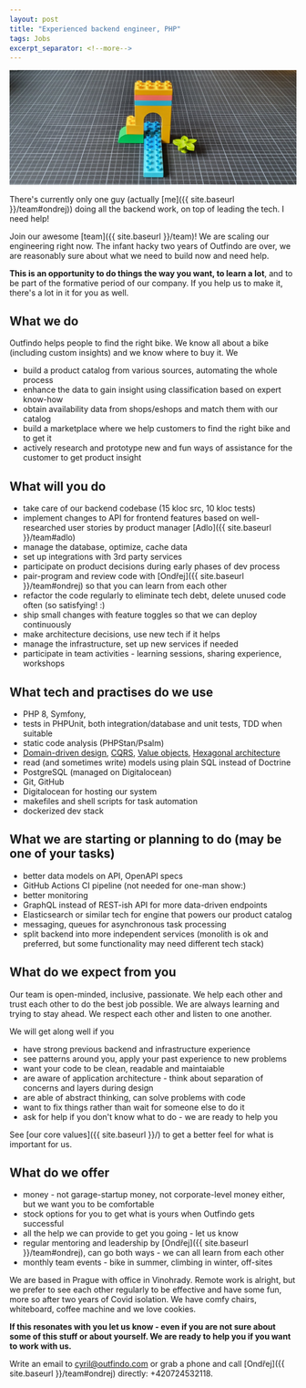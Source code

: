 ```yaml
---
layout: post
title: "Experienced backend engineer, PHP"
tags: Jobs
excerpt_separator: <!--more-->
---
```


![Team](/assets/bricks/1.jpg)
<br>

There's currently only one guy (actually [me]({{ site.baseurl }}/team#ondrej)) doing all the backend work, on top of leading the tech. I need help!

<!--more-->

Join our awesome [team]({{ site.baseurl }}/team)! We are scaling our engineering right now.
The infant hacky two years of Outfindo are over, we are reasonably sure about what we need to build now and need help.

**This is an opportunity to do things the way you want, to learn a lot**, and to be part of the formative period of our company.
If you help us to make it, there's a lot in it for you as well.

## What we do

Outfindo helps people to find the right bike. We know all about a bike (including custom insights) and we know where to buy it. We
* build a product catalog from various sources, automating the whole process
* enhance the data to gain insight using classification based on expert know-how
* obtain availability data from shops/eshops and match them with our catalog
* build a marketplace where we help customers to find the right bike and to get it
* actively research and prototype new and fun ways of assistance for the customer to get product insight

## What will you do

* take care of our backend codebase (15 kloc src, 10 kloc tests)
* implement changes to API for frontend features based on well-researched user stories by product manager [Adlo]({{ site.baseurl }}/team#adlo)
* manage the database, optimize, cache data
* set up integrations with 3rd party services
* participate on product decisions during early phases of dev process
* pair-program and review code with [Ondřej]({{ site.baseurl }}/team#ondrej) so that you can learn from each other
* refactor the code regularly to eliminate tech debt, delete unused code often (so satisfying! :)
* ship small changes with feature toggles so that we can deploy continuously
* make architecture decisions, use new tech if it helps
* manage the infrastructure, set up new services if needed
* participate in team activities - learning sessions, sharing experience, workshops

## What tech and practises do we use

* PHP 8, Symfony, 
* tests in PHPUnit, both integration/database and unit tests, TDD when suitable
* static code analysis (PHPStan/Psalm)
* [Domain-driven design](https://martinfowler.com/tags/domain%20driven%20design.html), [CQRS](https://martinfowler.com/bliki/CQRS.html), [Value objects](https://martinfowler.com/bliki/ValueObject.html), [Hexagonal architecture](https://matthiasnoback.nl/2017/07/layers-ports-and-adapters-part-1-introduction/)
* read (and sometimes write) models using plain SQL instead of Doctrine
* PostgreSQL (managed on Digitalocean)
* Git, GitHub
* Digitalocean for hosting our system
* makefiles and shell scripts for task automation
* dockerized dev stack

## What we are starting or planning to do (may be one of your tasks)

* better data models on API, OpenAPI specs
* GitHub Actions CI pipeline (not needed for one-man show:)
* better monitoring
* GraphQL instead of REST-ish API for more data-driven endpoints
* Elasticsearch or similar tech for engine that powers our product catalog
* messaging, queues for asynchronous task processing
* split backend into more independent services (monolith is ok and preferred, but some functionality may need different tech stack)

## What do we expect from you

Our team is open-minded, inclusive, passionate. We help each other and trust each other to do the best job possible.
We are always learning and trying to stay ahead. We respect each other and listen to one another.

We will get along well if you

* have strong previous backend and infrastructure experience
* see patterns around you, apply your past experience to new problems
* want your code to be clean, readable and maintaiable
* are aware of application architecture - think about separation of concerns and layers during design
* are able of abstract thinking, can solve problems with code
* want to fix things rather than wait for someone else to do it
* ask for help if you don't know what to do - we are ready to help you

See [our core values]({{ site.baseurl }}/) to get a better feel for what is important for us.


## What do we offer

* money - not garage-startup money, not corporate-level money either, but we want you to be comfortable
* stock options for you to get what is yours when Outfindo gets successful
* all the help we can provide to get you going - let us know
* regular mentoring and leadership by [Ondřej]({{ site.baseurl }}/team#ondrej), can go both ways - we can all learn from each other
* monthly team events - bike in summer, climbing in winter, off-sites

We are based in Prague with office in Vinohrady.
Remote work is alright, but we prefer to see each other regularly to be effective and have some fun, more so after two years of Covid isolation.
We have comfy chairs, whiteboard, coffee machine and we love cookies.

**If this resonates with you let us know - even if you are not sure about some of this stuff or about yourself. We are ready to help you if you want to work with us.**

Write an email to [cyril@outfindo.com](mailto:cyril@outfindo.com) or grab a phone and call [Ondřej]({{ site.baseurl }}/team#ondrej) directly: +420724532118.
